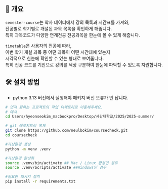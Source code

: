 ## 📌 개요
`semester-course`는 학사 데이터에서 강의 목록과 시간표를 가져와, <br>
전공별로 학기별로 개설된 과목 목록을 확인하게 해줍니다.<br>
특히 과목코드가 다양한 연계전공 전공과목을 한눈에 볼 수 있게 해줍니다.

`timetable`은 사용자의 전공에 따라,<br>
이번 학기 개설 과목 중 어떤 과목이 어떤 시간대에 있는지 <br>
시각적으로 한눈에 확인할 수 있는 형태로 보여줍니다.  <br>
특히 전공 코드를 기반으로 강의를 색상 구분하여 한눈에 파악할 수 있도록 지원합니다.<br>

## 🛠 설치 방법
* python 3.13 버전에서 실행해야 패키지 버전 오류가 안 납니다.

```bash
# 먼저 원하는 프로젝트의 작업 디렉토리로 이동해주세요. 
# 예시
cd Users/hyeonseokim_macbookpro/Desktop/서강대학교/2025/2025-summer/

# git 레포지토리 복제
git clone https://github.com/neulbokim/coursecheck.git
cd coursecheck

#가상환경 생성
python -m venv .venv

#가상환경 활성화
source .venv/bin/activate ## Mac / Linux 환경인 경우
source .venv/Scripts/activate ##Windows인 경우

#필요한 패키지 설치
pip install -r requirements.txt
```